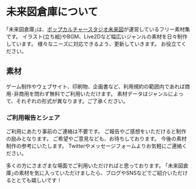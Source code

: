 # 未来図倉庫について
｢未来図倉庫｣は、[ポップカルチャースタジオ未来図](https://pcs-miraizu.com/)が運営しているフリー素材集です。
イラスト(立ち絵)やBGM、Live2Dなど幅広いジャンルの素材を日々制作しています。
様々なニーズに対応できるよう、更新していきます。
お役立てください。

## 素材
ゲーム制作やウェブサイト、印刷物、企画書など、利用規約の範囲内であれば商用･非商用を問わず無料でご利用いただけます。
素材データはジャンルによって、それぞれの形式が異なります。ご了承ください。

### ご利用報告とシェア
ご利用にあたり事前のご連絡は不要です。
ご報告やご感想をいただけると制作の励みとなります。
ご希望やご意見なども、お待ちしております。
今後の素材制作の参考にいたします。
Twitterやメッセージフォームよりお気軽にご連絡ください。

多くの方にさまざまな場面でご利用いただければと思っております。
｢未来図倉庫｣の素材を気に入っていただけましたら、ブログやSNSなどでご紹介いただけるととても嬉しいです！
